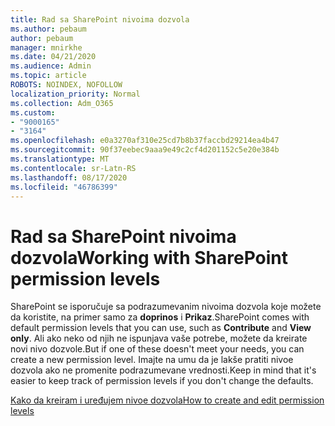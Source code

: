 ```yaml
---
title: Rad sa SharePoint nivoima dozvola
ms.author: pebaum
author: pebaum
manager: mnirkhe
ms.date: 04/21/2020
ms.audience: Admin
ms.topic: article
ROBOTS: NOINDEX, NOFOLLOW
localization_priority: Normal
ms.collection: Adm_O365
ms.custom:
- "9000165"
- "3164"
ms.openlocfilehash: e0a3270af310e25cd7b8b37faccbd29214ea4b47
ms.sourcegitcommit: 90f37eebec9aaa9e49c2cf4d201152c5e20e384b
ms.translationtype: MT
ms.contentlocale: sr-Latn-RS
ms.lasthandoff: 08/17/2020
ms.locfileid: "46786399"
---
```

# <a name="working-with-sharepoint-permission-levels"></a><span data-ttu-id="cf3e5-102">Rad sa SharePoint nivoima dozvola</span><span class="sxs-lookup"><span data-stu-id="cf3e5-102">Working with SharePoint permission levels</span></span>

<span data-ttu-id="cf3e5-103">SharePoint se isporučuje sa podrazumevanim nivoima dozvola koje možete da koristite, na primer samo za **doprinos** i **Prikaz**.</span><span class="sxs-lookup"><span data-stu-id="cf3e5-103">SharePoint comes with default permission levels that you can use, such as **Contribute** and **View only**.</span></span> <span data-ttu-id="cf3e5-104">Ali ako neko od njih ne ispunjava vaše potrebe, možete da kreirate novi nivo dozvole.</span><span class="sxs-lookup"><span data-stu-id="cf3e5-104">But if one of these doesn't meet your needs, you can create a new permission level.</span></span> <span data-ttu-id="cf3e5-105">Imajte na umu da je lakše pratiti nivoe dozvola ako ne promenite podrazumevane vrednosti.</span><span class="sxs-lookup"><span data-stu-id="cf3e5-105">Keep in mind that it's easier to keep track of permission levels if you don't change the defaults.</span></span>

[<span data-ttu-id="cf3e5-106">Kako da kreiram i uređujem nivoe dozvola</span><span class="sxs-lookup"><span data-stu-id="cf3e5-106">How to create and edit permission levels</span></span>](https://docs.microsoft.com/sharepoint/how-to-create-and-edit-permission-levels)